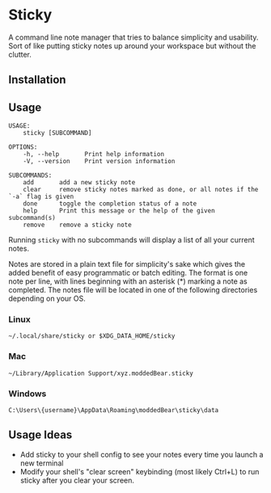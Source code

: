 # Sticky
A command line note manager that tries to balance simplicity and usability. Sort of like putting sticky notes up around your workspace but without the clutter.

## Installation

## Usage
```
USAGE:
    sticky [SUBCOMMAND]

OPTIONS:
    -h, --help       Print help information
    -V, --version    Print version information

SUBCOMMANDS:
    add       add a new sticky note
    clear     remove sticky notes marked as done, or all notes if the `-a` flag is given
    done      toggle the completion status of a note
    help      Print this message or the help of the given subcommand(s)
    remove    remove a sticky note
```
Running `sticky` with no subcommands will display a list of all your current notes.

Notes are stored in a plain text file for simplicity's sake which gives the added benefit of easy programmatic or batch editing. The format is one note per line, with lines beginning with an asterisk (\*) marking a note as completed. The notes file will be located in one of the following directories depending on your OS.

### Linux
`~/.local/share/sticky or $XDG_DATA_HOME/sticky`

### Mac
`~/Library/Application Support/xyz.moddedBear.sticky`

### Windows
`C:\Users\{username}\AppData\Roaming\moddedBear\sticky\data`

## Usage Ideas
- Add sticky to your shell config to see your notes every time you launch a new terminal
- Modify your shell's "clear screen" keybinding (most likely Ctrl+L) to run sticky after you clear your screen.
